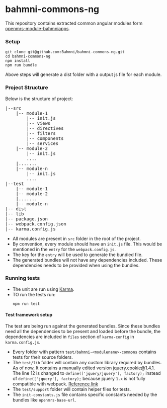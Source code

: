 # bahmni-commons-ng
This repository contains extracted common angular modules form [openmrs-module-bahmniapps](https://github.com/Bahmni/openmrs-module-bahmniapps).

### Setup 
```
git clone git@github.com:Bahmni/bahmni-commons-ng.git
cd bahmni-commons-ng
npm install
npm run bundle
```
Above steps will generate a dist folder with a output js file for each module.


### Project Structure
Below is the structure of project:
<pre>
|--src
    |-- module-1
        |-- init.js
        |-- views
        |-- directives
        |-- filters
        |-- components
        |-- services
    |-- module-2
        |-- init.js
        ....
    |.......	
    |-- module-n
        |-- init.js
        ....
|--test
    |-- module-1
    |-- module-2
    |.......	
    |-- module-n
|-- dist
|-- lib
|-- package.json
|-- webpack.config.json
|-- karma.config.js
</pre>
* All modules are present in `src` folder in the root of the project.
* By convention, every module should have an `init.js` file. This would be mentioned in the `entry` for the `webpack.config.js`.
* The key for the `entry` will be used to generate the bundled file.  
* The generated bundles will not have any dependencies included. These dependencies needs to be provided when using the bundles. 

### Running tests
* The unit are run using [Karma](https://karma-runner.github.io/latest/index.html).
* TO run the tests run:
    ```
    npm run test
    ```  
#### Test framework setup
The test are being run against the generated bundles. Since these bundles need all the dependencies to be present and loaded before the bundle, the dependencies are included in `files` section of `karma-config` in `karma.config.js`.

* Every folder with pattern `test/bahmni-<modulename>-commons` contains tests for their source folders.
* The `test/lib` folder will contain any custom library required by bundles. As of now, It contains a manually edited version jquery.cookie@1.4.1. The line 12 is changed to `define(['jquery/jquery'], factory);` instead of `define(['jquery'], factory);` because jquery `1.x` is not fully compatible with webpack.
 [Reference link](https://github.com/facebook/create-react-app/issues/679#issuecomment-247928334)
* The `test/support` folder will contain helper files for tests.
* The `init-constants.js` file contains specific constants needed by the bundles like `openmrs-base-url`.   